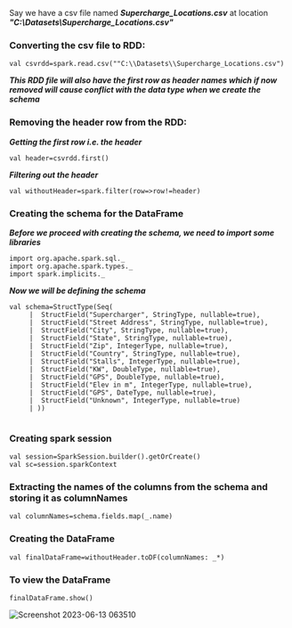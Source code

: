 Say we have a csv file named ***Supercharge_Locations.csv*** at location ***"C:\Datasets\Supercharge_Locations.csv"***
### Converting the csv file to RDD:

```
val csvrdd=spark.read.csv(""C:\\Datasets\\Supercharge_Locations.csv")
```
***This RDD file will also have the first row as header names which if now removed will cause conflict with the data type when we create the schema***

### Removing the header row from the RDD:

***Getting the first row i.e. the header***
```
val header=csvrdd.first()
```

***Filtering out the header***
```
val withoutHeader=spark.filter(row=>row!=header)
```
### Creating the schema for the DataFrame

***Before we proceed with creating the schema, we need to import some libraries***
```
import org.apache.spark.sql._
import org.apache.spark.types._
import spark.implicits._
```

***Now we will be defining the schema***
```
val schema=StructType(Seq(
     |  StructField("Supercharger", StringType, nullable=true),
     |  StructField("Street Address", StringType, nullable=true),
     |  StructField("City", StringType, nullable=true),
     |  StructField("State", StringType, nullable=true),
     |  StructField("Zip", IntegerType, nullable=true),
     |  StructField("Country", StringType, nullable=true),
     |  StructField("Stalls", IntegerType, nullable=true),
     |  StructField("KW", DoubleType, nullable=true),
     |  StructField("GPS", DoubleType, nullable=true),
     |  StructField("Elev in m", IntegerType, nullable=true),
     |  StructField("GPS", DateType, nullable=true),
     |  StructField("Unknown", IntegerType, nullable=true)
     | ))
     
```
### Creating spark session
```
val session=SparkSession.builder().getOrCreate()
val sc=session.sparkContext
```

### Extracting the names of the columns from the schema and storing it as columnNames
```
val columnNames=schema.fields.map(_.name)
```

### Creating the DataFrame
```
val finalDataFrame=withoutHeader.toDF(columnNames: _*)
```

### To view the DataFrame
```
finalDataFrame.show()
```
![Screenshot 2023-06-13 063510](https://github.com/Amarjit0511/DataOps_week_1/assets/54772122/1a3ec9a9-3881-4b87-a402-4b65fd8d06ef)

